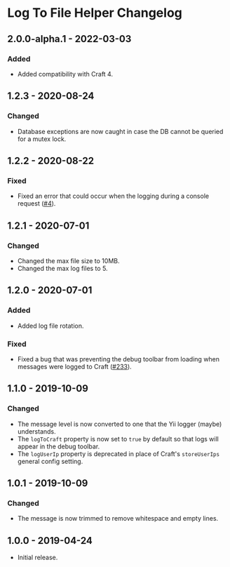 # Log To File Helper Changelog

## 2.0.0-alpha.1 - 2022-03-03
### Added 
- Added compatibility with Craft 4.

## 1.2.3 - 2020-08-24
### Changed 
- Database exceptions are now caught in case the DB cannot be queried for a mutex lock.

## 1.2.2 - 2020-08-22
### Fixed 
- Fixed an error that could occur when the logging during a console request ([#4](https://github.com/putyourlightson/craft-log-to-file/issues/4)).

## 1.2.1 - 2020-07-01
### Changed
- Changed the max file size to 10MB.
- Changed the max log files to 5.

## 1.2.0 - 2020-07-01
### Added
- Added log file rotation.

### Fixed
- Fixed a bug that was preventing the debug toolbar from loading when messages were logged to Craft ([#233](https://github.com/putyourlightson/craft-blitz/issues/233)).

## 1.1.0 - 2019-10-09
### Changed
- The message level is now converted to one that the Yii logger (maybe) understands.
- The `logToCraft` property is now set to `true` by default so that logs will appear in the debug toolbar.
- The `logUserIp` property is deprecated in place of Craft's `storeUserIps` general config setting.

## 1.0.1 - 2019-10-09
### Changed
- The message is now trimmed to remove whitespace and empty lines.

## 1.0.0 - 2019-04-24
- Initial release.
